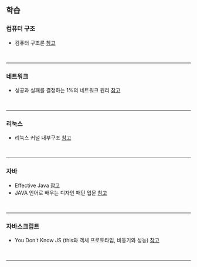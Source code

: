 
<h2>학습</h2>

<h3> 컴퓨터 구조 </h3>

- 컴퓨터 구조론 [참고](https://kyobobook.co.kr/product/detailViewKor.laf?mallGb=KOR&ejkGb=KOR&barcode=9788970184777&orderClick=JAj)

<br>

---


<h3> 네트워크 </h3>

- 성공과 실패를 결정하는 1%의 네트워크 원리 [참고](http://www.kyobobook.co.kr/product/detailViewKor.laf?barcode=9788931548112)

<br>

---


<h3> 리눅스 </h3>

- 리눅스 커널 내부구조 [참고](http://www.kyobobook.co.kr/product/detailViewKor.laf?barcode=9788909144438)

<br>

---


<h3> 자바 </h3>

- Effective Java [참고](http://www.kyobobook.co.kr/product/detailViewKor.laf?barcode=9788966261161)
- JAVA 언어로 배우는 디자인 패턴 입문 [참고](http://www.kyobobook.co.kr/product/detailViewKor.laf?barcode=9788931436914)

<br>

---


<h3> 자바스크립트 </h3>

- You Don't Know JS (this와 객체 프로토타입, 비동기와 성능) [참고](http://www.kyobobook.co.kr/product/detailViewKor.laf?mallGb=KOR&ejkGb=KOR&barcode=9788968488535&orderClick=JAj)

<br>

---
